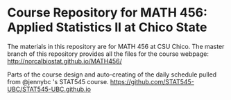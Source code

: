 # Course Repository for MATH 456: Applied Statistics II at Chico State

The materials in this repository are for MATH 456 at CSU Chico. 
The master branch of this repository provides all the files for the course webpage: http://norcalbiostat.github.io/MATH456/



Parts of the course design and auto-creating of the daily schedule pulled from @jennybc 's STAT545 course. https://github.com/STAT545-UBC/STAT545-UBC.github.io